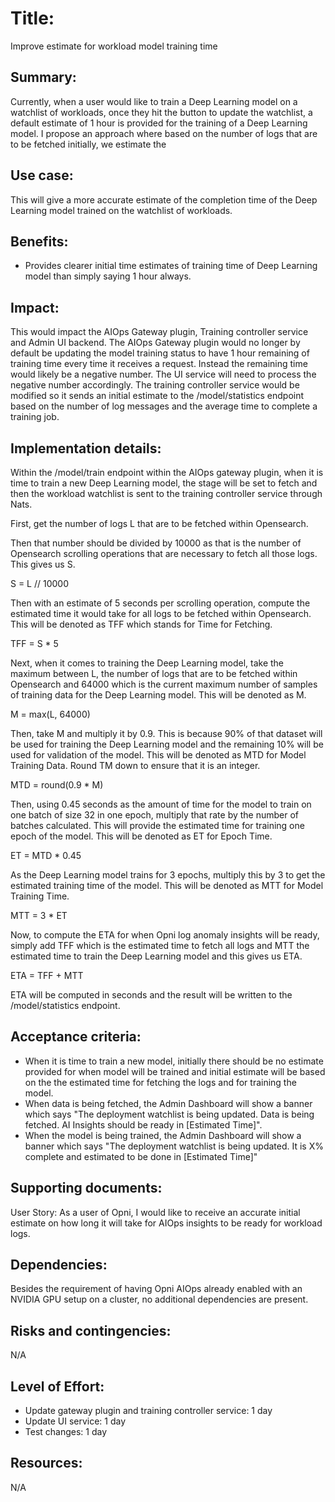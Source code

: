 # Title: 
Improve estimate for workload model training time

## Summary: 
Currently, when a user would like to train a Deep Learning model on a watchlist of workloads, once they hit the button to update the watchlist, a default estimate of 1 hour is provided for the training of a Deep Learning model. I propose an approach where based on the number of logs that are to be fetched initially, we estimate the 

## Use case: 
This will give a more accurate estimate of the completion time of the Deep Learning model trained on the watchlist of workloads. 

## Benefits: 
* Provides clearer initial time estimates of training time of Deep Learning model than simply saying 1 hour always.


## Impact: 
This would impact the AIOps Gateway plugin, Training controller service and Admin UI backend. The AIOps Gateway plugin would no longer by default be updating the model training status to have 1 hour remaining of training time every time it receives a request. Instead the remaining time would likely be a negative number. The UI service will need to process the negative number accordingly. The training controller service would be modified so it sends an initial estimate to the /model/statistics endpoint based on the number of log messages and the average time to complete a training job.

## Implementation details: 

 Within the /model/train endpoint within the AIOps gateway plugin, when it is time to train a new Deep Learning model, the stage will be set to fetch and then the workload watchlist is sent to the training controller service through Nats.

 First, get the number of logs L that are to be fetched within Opensearch. 
 
 Then that number should be divided by 10000 as that is the number of Opensearch scrolling operations that are necessary to fetch all those logs. This gives us S.

 S = L // 10000
 
 Then with an estimate of 5 seconds per scrolling operation, compute the estimated time it would take for all logs to be fetched within Opensearch. This will be denoted as TFF which stands for Time for Fetching.
 
 TFF = S * 5

 Next, when it comes to training the Deep Learning model, take the maximum between L, the number of logs that are
 to be fetched within Opensearch and 64000 which is the current maximum number of samples of training data for the Deep Learning model. This will be denoted as M. 
 
 M = max(L, 64000)
 
 Then, take M and multiply it by 0.9. This is because 90% of that dataset will be used for training the Deep Learning model and the remaining 10% will be used for validation of the model. This will be denoted as MTD for Model Training Data. Round TM down to ensure that it is an integer.
 
 MTD = round(0.9 * M)
 
 Then, using 0.45 seconds as the amount of time for the model to train on one batch of size 32 in one epoch, multiply that rate by the number of batches calculated. This will provide the estimated time for training one epoch of the model. This will be denoted as ET for Epoch Time.
 
 ET = MTD * 0.45
 
 As the Deep Learning model trains for 3 epochs, multiply this by 3 to get the estimated training time of the model. This will be denoted as MTT for Model Training Time.
 
 MTT = 3 * ET
 
 Now, to compute the ETA for when Opni log anomaly insights will be ready, simply add TFF which is the estimated time to fetch all logs and MTT the estimated time to train the Deep Learning model and this gives us ETA.
 
 ETA = TFF + MTT
 
 ETA will be computed in seconds and the result will be written to the /model/statistics endpoint.

## Acceptance criteria: 
* When it is time to train a new model, initially there should be no estimate provided for when model will be trained and initial estimate will be based on the the estimated time for fetching the logs and for training the model.
* When data is being fetched, the Admin Dashboard will show a banner which says "The deployment watchlist is being updated. Data is being fetched. AI Insights should be ready in [Estimated Time]".
* When the model is being trained, the Admin Dashboard will show a banner which says "The deployment watchlist is being updated. It is X% complete and estimated to be done in [Estimated Time]"

## Supporting documents: 
User Story:
As a user of Opni, I would like to receive an accurate initial estimate on how long it will take for AIOps insights to be ready for workload logs.


## Dependencies: 
Besides the requirement of having Opni AIOps already enabled with an NVIDIA GPU setup on a cluster, no additional dependencies are present.

## Risks and contingencies: 
N/A

## Level of Effort: 
* Update gateway plugin and training controller service: 1 day
* Update UI service: 1 day
* Test changes: 1 day

## Resources: 
N/A